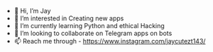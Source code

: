 - 👋 Hi, I’m Jay
- 👀 I’m interested in Creating new apps
- 🌱 I’m currently learning Python and ethical Hacking
- 💞️ I’m looking to collaborate on Telegram apps on bots
- 📫 Reach me through - https://www.instagram.com/jaycutezt143/

<!---
jaycutezt143/jaycutezt143 is a ✨ special ✨ repository because its `README.md` (this file) appears on your GitHub profile.
You can click the Preview link to take a look at your changes.
--->
